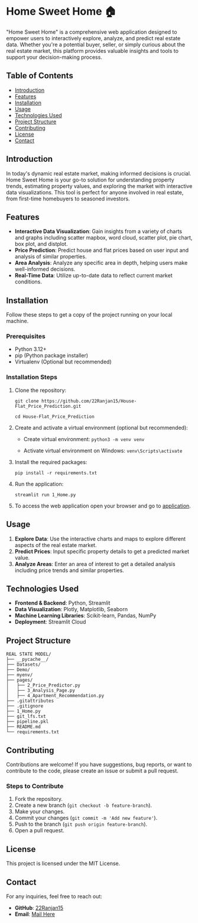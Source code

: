 # Home Sweet Home 🏠
"Home Sweet Home" is a comprehensive web application designed to empower users to interactively explore, analyze, and predict real estate data. Whether you're a potential buyer, seller, or simply curious about the real estate market, this platform provides valuable insights and tools to support your decision-making process.

## Table of Contents
- [Introduction](#introduction)
- [Features](#features)
- [Installation](#installation)
- [Usage](#usage)
- [Technologies Used](#technologies-used)
- [Project Structure](#project-structure)
- [Contributing](#contributing)
- [License](#license)
- [Contact](#contact)
  
## Introduction
In today's dynamic real estate market, making informed decisions is crucial. Home Sweet Home is your go-to solution for understanding property trends, estimating property values, and exploring the market with interactive data visualizations. This tool is perfect for anyone involved in real estate, from first-time homebuyers to seasoned investors.

## Features
- **Interactive Data Visualization**: Gain insights from a variety of charts and graphs including scatter mapbox, word cloud, scatter plot, pie chart, box plot, and distplot.
- **Price Prediction**: Predict house and flat prices based on user input and analysis of similar properties.
- **Area Analysis**: Analyze any specific area in depth, helping users make well-informed decisions.
- **Real-Time Data**: Utilize up-to-date data to reflect current market conditions.

## Installation
Follow these steps to get a copy of the project running on your local machine.

### Prerequisites
- Python 3.12+
- pip (Python package installer)
- Virtualenv (Optional but recommended)
### Installation Steps
1. Clone the repository:

    `git clone https://github.com/22Ranjan15/House-Flat_Price_Prediction.git`
   
    `cd House-Flat_Price_Prediction`

3. Create and activate a virtual environment (optional but recommended):

    - Create virtual environment: `python3 -m venv venv`
   
    - Activate virtual environment on Windows: `venv\Scripts\activate`

4. Install the required packages:

    `pip install -r requirements.txt`

5. Run the application:

    `streamlit run 1_Home.py`

6. To access the web application open your browser and go to [application](https://22ranjan15-house-flat-price-prediction-1-home-snz2tr.streamlit.app/).

## Usage
1. **Explore Data**: Use the interactive charts and maps to explore different aspects of the real estate market.
2. **Predict Prices**: Input specific property details to get a predicted market value.
3. **Analyze Areas**: Enter an area of interest to get a detailed analysis including price trends and similar properties.
     
## Technologies Used
- **Frontend & Backend**: Python, Streamlit
- **Data Visualization**: Plotly, Matplotlib, Seaborn
- **Machine Learning Libraries**: Scikit-learn, Pandas, NumPy
- **Deployment**: Streamlit Cloud
  
## Project Structure
`REAL STATE MODEL/`  
`├── __pycache__/`  
`├── Datasets/`  
`├── Demo/`  
`├── myenv/`  
`├── pages/`  
`│   ├── 2_Price_Predictor.py`  
`│   ├── 3_Analysis_Page.py`  
`│   ├── 4_Apartment_Recommendation.py`  
`├── .gitattributes`  
`├── .gitignore`  
`├── 1_Home.py`  
`├── git_lfs.txt`  
`├── pipeline.pkl`  
`├── README.md`  
`└── requirements.txt`  

## Contributing
Contributions are welcome! If you have suggestions, bug reports, or want to contribute to the code, please create an issue or submit a pull request.

### Steps to Contribute
1. Fork the repository.
2. Create a new branch (`git checkout -b feature-branch`).
3. Make your changes.
4. Commit your changes (`git commit -m 'Add new feature'`).
5. Push to the branch (`git push origin feature-branch`).
6. Open a pull request.
   
## License
This project is licensed under the MIT License.

## Contact
For any inquiries, feel free to reach out:

- **GitHub**: [22Ranjan15](https://github.com/22Ranjan15)
- **Email**: [Mail Here](msd23012@iiitl.ac.in)
